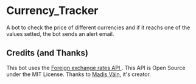 # Currency_Tracker
A bot to check the price of different currencies and if it reachs one of the values setted, the bot sends an alert email. 


## Credits (and Thanks)

This bot uses the [Foreign exchange rates API ](https://exchangeratesapi.io/). This API is Open Source under the MIT License. Thanks to [Madis Väin](https://github.com/madisvain), it's creator.  

